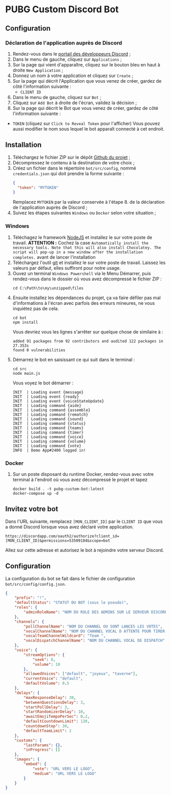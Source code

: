 # PUBG Custom Discord Bot
## Configuration
### Déclaration de l'application auprès de Discord
1. Rendez-vous dans le [portail des développeurs Discord](https://discordapp.com/developers) ;
2. Dans le menu de gauche, cliquez sur `Applications` ;
3. Sur la page qui vient d'apparaître, cliquez sur le bouton bleu en haut à droite `New Application` ;
4. Donnez un nom à votre application et cliquez sur `Create` ;
5. Sur la page qui décrit l'Application que vous venez de créer, gardez de côté l'information suivante :
   - `CLIENT ID` 
6. Dans le menu de gauche, cliquez sur `Bot` ;
7. Cliquez sur `Add Bot` à droite de l'écran, validez la décision ;
8. Sur la page qui décrit le Bot que vous venez de créer, gardez de côté l'information suivante :
  - `TOKEN` (cliquez sur `Click to Reveal Token` pour l'afficher)
  Vous pouvez aussi modifier le nom sous lequel le bot apparaît connecté à cet endroit.
## Installation
1. Téléchargez le fichier ZIP sur le dépôt [Github du projet](https://github.com/heresie/pubg-custom-bot) ;
2. Décompressez le contenu à la destination de votre choix ;
3. Créez un fichier dans le répertoire `bot/src/config`, nommé `credentials.json` qui doit prendre la forme suivante :
   ```json
   {
     "token": "MYTOKEN"
   }   
   ```
   Remplacez `MYTOKEN` par la valeur conservée à l'étape 8. de la déclaration de l'application auprès de Discord ;
4. Suivez les étapes suivantes `Windows` ou `Docker` selon votre situation ;
### Windows
1. Téléchagez le framework [NodeJS](https://nodejs.org/fr/download/) et installez le sur votre poste de travail.
   **ATTENTION :** Cochez la case `Automatically install the necessary tools. Note that this will also install Chocolatey. The script will pop-up in a new window after the installation completes.` avant de lancer l'installation
2. Téléchargez l'outil [git](https://git-scm.com/download/win) et installez le sur votre poste de travail.
   Laissez les valeurs par défaut, elles suffiront pour notre usage.
3. Ouvez un terminal `Windows Powershell` via le Menu Démarrer, puis rendez-vous dans le dossier où vous avez décompressé le fichier ZIP :
   ```shell
   cd C:\Path\to\my\unzipped\files
   ```
4. Ensuite installez les dépendances du projet, ça va faire défiler pas mal d'informations à l'écran avec parfois des erreurs mineures, ne vous inquiétez pas de cela. 
   ```shell
   cd bot
   npm install
   ```
   Vous devriez vous les lignes s'arrêter sur quelque chose de similaire à :
   ```
   added 91 packages from 92 contributors and audited 122 packages in 27.353s
   found 0 vulnerabilities
   ```
5. Démarrez le bot en saisissant ce qui suit dans le terminal :
   ```shell
   cd src
   node main.js
   ```
   Vous voyez le bot démarrer :
   ```
   INIT  | Loading event {message}
   INIT  | Loading event {ready}
   INIT  | Loading event {voiceStateUpdate}
   INIT  | Loading command {aide}
   INIT  | Loading command {assemble}
   INIT  | Loading command {rematch}
   INIT  | Loading command {sound}
   INIT  | Loading command {status}
   INIT  | Loading command {teams}
   INIT  | Loading command {timer}
   INIT  | Loading command {voice}
   INIT  | Loading command {volume}
   INIT  | Loading command {vote}
   INFO  | Demo App#2400 logged in!
   ```
  
### Docker
1. Sur un poste disposant du runtime Docker, rendez-vous avec votre terminal à l'endroit où vous avez décompressé le projet et tapez 
   ```shell
   docker build . -t pubg-custom-bot:latest
   docker-compose up -d
   ```
## Invitez votre bot
Dans l'URL suivante, remplacez `[MON_CLIENT_ID]` par le `CLIENT ID` que vous a donné Discord lorsque vous avez déclaré votre application.
```
https://discordapp.com/oauth2/authorize?client_id=[MON_CLIENT_ID]&permissions=53509184&scope=bot
```
Allez sur cette adresse et autorisez le bot à rejoindre votre serveur Discord.
## Configuration
La configuration du bot se fait dans le fichier de configuration `bot/src/config/config.json`.

```json
{
    "prefix": "!",
    "defaultStatus": "STATUT DU BOT (sous le pseudo)",
    "roles": {
        "adminRoleName": "NOM DU ROLE DES ADMINS SUR LE SERVEUR DISCORD"
    },
    "channels": {
        "pollChannelName": "NOM DU CHANNEL OU SONT LANCES LES VOTES",
        "vocalChannelName": "NOM DU CHANNEL VOCAL D ATTENTE POUR TIRER AU SORT LES EQUIPES",
        "vocalTeamChannelWildcard": "Team ",
        "vocalDispatchChannelName": "NOM DU CHANNEL VOCAL DE DISPATCH"
    },
    "voice": {
        "streamOptions": { 
            "seek": 0, 
            "volume": 10 
        },
        "allowedVoices": ["default", "joyeux", "taverne"],
        "currentVoice": "default",
        "defaultVolume": 0.5
    },
    "delays": {
        "maxResponseDelay": 30,
        "betweenQuestionsDelay": 3,
        "startPollDelay": 3,
        "startRandomizerDelay": 10,
        "awaitEmojiTempoPerSec": 0.2,
        "defaultCountdownLimit": 120,
        "countdownStep": 30,
        "defaultTeamLimit": 2
    },
    "customs": {
        "lastParams": {},
        "inProgress": []
    },
    "images": {
        "embed": {
            "vote": "URL VERS LE LOGO",
            "medium": "URL VERS LE LOGO"
        }
    }
}
```
